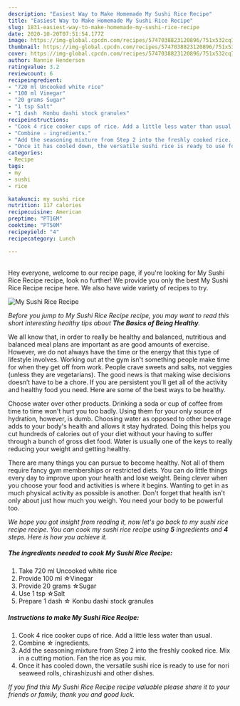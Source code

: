 ```yaml
---
description: "Easiest Way to Make Homemade My Sushi Rice Recipe"
title: "Easiest Way to Make Homemade My Sushi Rice Recipe"
slug: 1831-easiest-way-to-make-homemade-my-sushi-rice-recipe
date: 2020-10-20T07:51:54.177Z
image: https://img-global.cpcdn.com/recipes/5747038823120896/751x532cq70/my-sushi-rice-recipe-recipe-main-photo.jpg
thumbnail: https://img-global.cpcdn.com/recipes/5747038823120896/751x532cq70/my-sushi-rice-recipe-recipe-main-photo.jpg
cover: https://img-global.cpcdn.com/recipes/5747038823120896/751x532cq70/my-sushi-rice-recipe-recipe-main-photo.jpg
author: Nannie Henderson
ratingvalue: 3.2
reviewcount: 6
recipeingredient:
- "720 ml Uncooked white rice"
- "100 ml Vinegar"
- "20 grams Sugar"
- "1 tsp Salt"
- "1 dash  Konbu dashi stock granules"
recipeinstructions:
- "Cook 4 rice cooker cups of rice. Add a little less water than usual."
- "Combine ☆ ingredients."
- "Add the seasoning mixture from Step 2 into the freshly cooked rice. Mix in a cutting motion. Fan the rice as you mix."
- "Once it has cooled down, the versatile sushi rice is ready to use for nori seaweed rolls, chirashizushi and other dishes."
categories:
- Recipe
tags:
- my
- sushi
- rice

katakunci: my sushi rice 
nutrition: 117 calories
recipecuisine: American
preptime: "PT16M"
cooktime: "PT50M"
recipeyield: "4"
recipecategory: Lunch

---
```

<br>
Hey everyone, welcome to our recipe page, if you're looking for My Sushi Rice Recipe recipe, look no further! We provide you only the best My Sushi Rice Recipe recipe here. We also have wide variety of recipes to try.
<br>


![My Sushi Rice Recipe](https://img-global.cpcdn.com/recipes/5747038823120896/751x532cq70/my-sushi-rice-recipe-recipe-main-photo.jpg)

<i>Before you jump to My Sushi Rice Recipe recipe, you may want to read this short interesting healthy tips about <strong>The Basics of Being Healthy</strong>.</i>

We all know that, in order to really be healthy and balanced, nutritious and balanced meal plans are important as are good amounts of exercise. However, we do not always have the time or the energy that this type of lifestyle involves. Working out at the gym isn't something people make time for when they get off from work. People crave sweets and salts, not veggies (unless they are vegetarians). The good news is that making wise decisions doesn’t have to be a chore. If you are persistent you'll get all of the activity and healthy food you need. Here are some of the best ways to be healthy.

Choose water over other products. Drinking a soda or cup of coffee from time to time won't hurt you too badly. Using them for your only source of hydration, however, is dumb. Choosing water as opposed to other beverage adds to your body's health and allows it stay hydrated. Doing this helps you cut hundreds of calories out of your diet without your having to suffer through a bunch of gross diet food. Water is usually one of the keys to really reducing your weight and getting healthy.

There are many things you can pursue to become healthy. Not all of them require fancy gym memberships or restricted diets. You can do little things every day to improve upon your health and lose weight. Being clever when you choose your food and activities is where it begins. Wanting to get in as much physical activity as possible is another. Don't forget that health isn't only about just how much you weigh. You need your body to be powerful too. 


<i>We hope you got insight from reading it, now let's go back to my sushi rice recipe recipe. You can cook my sushi rice recipe using <strong>5</strong> ingredients and <strong>4</strong> steps. Here is how you achieve it.
</i>

##### The ingredients needed to cook My Sushi Rice Recipe:

1. Take 720 ml Uncooked white rice
1. Provide 100 ml ☆Vinegar
1. Provide 20 grams ☆Sugar
1. Use 1 tsp ☆Salt
1. Prepare 1 dash ☆ Konbu dashi stock granules


##### Instructions to make My Sushi Rice Recipe:

1. Cook 4 rice cooker cups of rice. Add a little less water than usual.
1. Combine ☆ ingredients.
1. Add the seasoning mixture from Step 2 into the freshly cooked rice. Mix in a cutting motion. Fan the rice as you mix.
1. Once it has cooled down, the versatile sushi rice is ready to use for nori seaweed rolls, chirashizushi and other dishes.


<i>If you find this My Sushi Rice Recipe recipe valuable please share it to your friends or family, thank you and good luck.</i>

